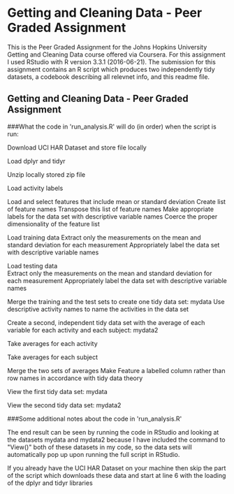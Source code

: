 # Getting and Cleaning Data - Peer Graded Assignment

This is the Peer Graded Assignment for the Johns Hopkins University Getting and Cleaning Data 
course offered via Coursera.
For this assignment I used RStudio with R version 3.3.1 (2016-06-21).
The submission for this assignment contains an R script which produces two independently tidy 
datasets, a codebook describing all relevnet info, and this readme file.

## Getting and Cleaning Data - Peer Graded Assignment
###What the code in 'run_analysis.R' will do (in order) when the script is run:

Download UCI HAR Dataset and store file locally

Load dplyr and tidyr

Unzip locally stored zip file

Load activity labels

Load and select features that include mean or standard deviation
   Create list of feature names
   Transpose this list of feature names
   Make appropriate labels for the data set with descriptive variable names
   Coerce the proper dimensionality of the feature list

Load training data
   Extract only the measurements on the mean and standard deviation for each measurement
   Appropriately label the data set with descriptive variable names

Load testing data  
   Extract only the measurements on the mean and standard deviation for each measurement
   Appropriately label the data set with descriptive variable names

Merge the training and the test sets to create one tidy data set: mydata
   Use descriptive activity names to name the activities in the data set

Create a second, independent tidy data set with the average of each variable for each activity and each subject: mydata2

Take averages for each activity

Take averages for each subject

Merge the two sets of averages
   Make Feature a labelled column rather than row names in accordance with tidy data theory

View the first tidy data set: mydata

View the second tidy data set: mydata2
  
###Some additional notes about the code in 'run_analysis.R'

The end result can be seen by running the code in RStudio and looking at the datasets
mydata and mydata2 because I have included the command to "View()" both of these datasets in 
my code, so the data sets will automatically pop up upon running the full script in RStudio.

If you already have the UCI HAR Dataset on your machine then skip the part of the script 
which downloads these data and start at line 6 with the loading of the dplyr and tidyr libraries
